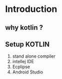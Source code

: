 # Introduction 
## why kotlin ?
## Setup KOTLIN
1. stand alone compiler
2. intellej IDE
3. Ecplipse
4. Android Studio
